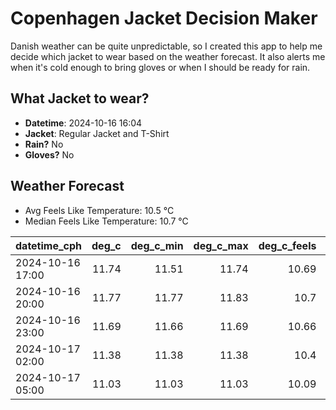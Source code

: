 
# Copenhagen Jacket Decision Maker

Danish weather can be quite unpredictable, so I created this app to help me decide which jacket to wear based on the weather forecast. 
It also alerts me when it's cold enough to bring gloves or when I should be ready for rain.

## What Jacket to wear?

- **Datetime**: 2024-10-16 16:04
- **Jacket**: Regular Jacket and T-Shirt
- **Rain?** No
- **Gloves?** No

## Weather Forecast
- Avg Feels Like Temperature: 10.5 °C
- Median Feels Like Temperature: 10.7 °C

| datetime_cph     |   deg_c |   deg_c_min |   deg_c_max |   deg_c_feels | weather   | wind   | rain   |
|:-----------------|--------:|------------:|------------:|--------------:|:----------|:-------|:-------|
| 2024-10-16 17:00 |   11.74 |       11.51 |       11.74 |         10.69 | Clouds    | High   | None   |
| 2024-10-16 20:00 |   11.77 |       11.77 |       11.83 |         10.7  | Clouds    | High   | None   |
| 2024-10-16 23:00 |   11.69 |       11.66 |       11.69 |         10.66 | Clouds    | High   | None   |
| 2024-10-17 02:00 |   11.38 |       11.38 |       11.38 |         10.4  | Clouds    | High   | None   |
| 2024-10-17 05:00 |   11.03 |       11.03 |       11.03 |         10.09 | Clouds    | High   | None   |
        